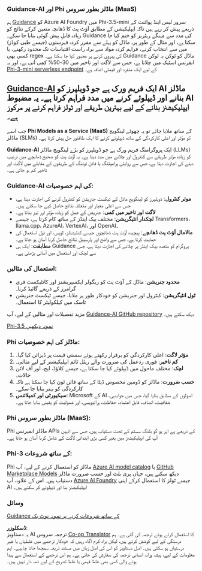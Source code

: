 <!--
CO_OP_TRANSLATOR_METADATA:
{
  "original_hash": "bb747755bae7a70bd53db20a1defb1a0",
  "translation_date": "2025-04-03T06:36:26+00:00",
  "source_file": "md\\01.Introduction\\01\\01.Guidance.md",
  "language_code": "ur"
}
-->
### Guidance-AI اور Phi ماڈلز بطور سروس (MaaS)
ہم [Guidance](https://github.com/guidance-ai/guidance) کو Azure AI Foundry میں Phi-3.5-mini سرور لیس اینڈ پوائنٹ کے ذریعے پیش کر رہے ہیں تاکہ ایپلیکیشن کے مطابق آؤٹ پٹ کا ڈھانچہ متعین کرکے نتائج کو زیادہ قابلِ پیش گوئی بنایا جا سکے۔ Guidance کی مدد سے مہنگے ریٹریز کو ختم کیا جا سکتا ہے، اور مثال کے طور پر، ماڈل کو پہلے سے مقرر کردہ فہرستوں (جیسے طبی کوڈز) میں سے انتخاب کرنے، فراہم کردہ مواد سے براہ راست اقتباسات تک محدود رکھنے، یا کسی بھی regex کی پیروی کرنے پر مجبور کیا جا سکتا ہے۔ Guidance ماڈل کو ٹوکن بہ ٹوکن انفرنس اسٹیک میں چلاتا ہے، جس سے لاگت اور تاخیر میں 30-50% کمی آتی ہے، اور یہ [Phi-3-mini serverless endpoint](https://aka.ms/try-phi3.5mini) کے لیے ایک منفرد اور قیمتی اضافہ ہے۔

## [**Guidance-AI**](https://github.com/guidance-ai/guidance) ایک فریم ورک ہے جو ڈویلپرز کو AI ماڈلز بنانے اور ڈیپلوئے کرنے میں مدد فراہم کرتا ہے۔ یہ مضبوط AI ایپلیکیشنز بنانے کے لیے بہترین طریقے اور ٹولز فراہم کرنے پر مرکوز ہے۔

جب اسے **Phi Models as a Service (MaaS)** کے ساتھ ملایا جائے تو یہ چھوٹے لینگویج ماڈلز (SLMs) کو مؤثر اور اعلی کارکردگی کے ساتھ ڈیپلوئے کرنے کا ایک طاقتور حل پیش کرتا ہے۔

**Guidance-AI** ایک پروگرامنگ فریم ورک ہے جو ڈویلپرز کو بڑے لینگویج ماڈلز (LLMs) کو زیادہ مؤثر طریقے سے کنٹرول اور چلانے میں مدد دیتا ہے۔ یہ آؤٹ پٹ کو صحیح ڈھانچے میں ترتیب دینے کی اجازت دیتا ہے، جس سے روایتی پرامپٹنگ یا فائن ٹوننگ کے طریقوں کے مقابلے میں لاگت اور تاخیر کم ہو جاتی ہے۔

### Guidance-AI کی اہم خصوصیات:
- **موثر کنٹرول**: ڈویلپرز کو لینگویج ماڈل کے ٹیکسٹ جنریشن کو کنٹرول کرنے کی اجازت دیتا ہے، جس سے اعلی معیار اور متعلقہ نتائج حاصل کیے جا سکتے ہیں۔
- **لاگت اور تاخیر میں کمی**: جنریشن کے عمل کو زیادہ مؤثر اور تیز بناتا ہے۔
- **لچکدار انٹیگریشن**: مختلف بیک اینڈز کے ساتھ کام کرتا ہے، جیسے Transformers، llama.cpp، AzureAI، VertexAI، اور OpenAI۔
- **مالامال آؤٹ پٹ ڈھانچے**: پیچیدہ آؤٹ پٹ ڈھانچوں جیسے کنڈیشنلز، لوپس، اور ٹول استعمال کی حمایت کرتا ہے، جس سے واضح اور پارسیبل نتائج حاصل کرنا آسان ہو جاتا ہے۔
- **مطابقت**: ایک ہی Guidance پروگرام کو متعدد بیک اینڈز پر چلانے کی اجازت دیتا ہے، جس سے لچک اور استعمال میں آسانی بڑھتی ہے۔

### استعمال کی مثالیں:
- **محدود جنریشن**: ماڈل کے آؤٹ پٹ کو ریگولر ایکسپریشنز اور کانٹیکسٹ فری گرامرز کے ذریعے گائیڈ کرنا۔
- **ٹول انٹیگریشن**: کنٹرول اور جنریشن کو خودکار طور پر ملانا، جیسے ٹیکسٹ جنریشن ٹاسک میں کیلکولیٹر کا استعمال۔

مزید تفصیلات اور مثالیں کے لیے، آپ [Guidance-AI GitHub repository](https://github.com/guidance-ai/guidance) دیکھ سکتے ہیں۔

[Phi-3.5 نمونہ دیکھیں](../../../../../code/01.Introduce/guidance.ipynb)

### Phi ماڈلز کی اہم خصوصیات:
1. **مؤثر لاگت**: اعلی کارکردگی کو برقرار رکھتے ہوئے سستی قیمت پر ڈیزائن کیا گیا۔
2. **کم تاخیر**: فوری ردعمل کی ضرورت والے ریئل ٹائم ایپلیکیشنز کے لیے مثالی۔
3. **لچک**: مختلف ماحول میں ڈیپلوئے کیا جا سکتا ہے، جیسے کلاؤڈ، ایج، اور آف لائن حالات۔
4. **حسب ضرورت**: ماڈلز کو ڈومین مخصوص ڈیٹا کے ساتھ فائن ٹون کیا جا سکتا ہے تاکہ کارکردگی کو بہتر بنایا جا سکے۔
5. **سیکیورٹی اور کمپلائنس**: Microsoft کے AI اصولوں کے مطابق بنایا گیا، جس میں جوابدہی، شفافیت، انصاف، قابل اعتماد، حفاظت، پرائیویسی، اور شمولیت کو یقینی بنایا جاتا ہے۔

### Phi ماڈلز بطور سروس (MaaS):
Phi ماڈلز انفیرنس APIs کے ذریعے پے ایز یو گو بلنگ سسٹم کے تحت دستیاب ہیں، جس سے انہیں آپ کی ایپلیکیشنز میں بغیر کسی بڑی ابتدائی لاگت کے شامل کرنا آسان ہو جاتا ہے۔

### Phi-3 کے ساتھ شروعات:
Phi ماڈلز کو استعمال کرنے کے لیے، آپ [Azure AI model catalog](https://ai.azure.com/explore/models) یا [GitHub Marketplace Models](https://github.com/marketplace/models) دیکھ سکتے ہیں، جہاں پری بلٹ اور حسب ضرورت ماڈلز دستیاب ہیں۔ اس کے علاوہ، آپ [Azure AI Foundry](https://ai.azure.com) جیسے ٹولز کا استعمال کرکے اپنی AI ایپلیکیشنز بنا اور ڈیپلوئے کر سکتے ہیں۔

### وسائل
[Guidance کے ساتھ شروعات کرنے پر نمونہ نوٹ بک](../../../../../code/01.Introduce/guidance.ipynb)

**ڈسکلوزر**:  
یہ دستاویز AI ترجمہ سروس [Co-op Translator](https://github.com/Azure/co-op-translator) کا استعمال کرتے ہوئے ترجمہ کی گئی ہے۔ ہم درستگی کے لیے کوشش کرتے ہیں، لیکن براہ کرم آگاہ رہیں کہ خودکار ترجمے میں غلطیاں یا غیر درستیاں ہو سکتی ہیں۔ اصل دستاویز کو اس کی اصل زبان میں مستند ذریعہ سمجھا جانا چاہیے۔ اہم معلومات کے لیے، پیشہ ورانہ انسانی ترجمہ کی سفارش کی جاتی ہے۔ ہم اس ترجمے کے استعمال سے پیدا ہونے والی کسی بھی غلط فہمی یا غلط تشریح کے لیے ذمہ دار نہیں ہیں۔